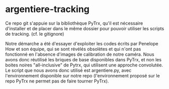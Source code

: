 # argentiere-tracking
Ce repo git s'appuie sur la bibliothèque PyTrx, qu'il est nécessaire d'installer et de placer dans le même dossier pour pouvoir utiliser les scripts de tracking. (cf. le gitignore)

Notre démarche a été d'essayer d'exploiter les codes écrits par Penelope How et son équipe, qui se sont révélés obsolètes et qui n'ont pas fonctionné en l'absence d'images de calibration de notre caméra.
Nous avons donc réutilisé les briques de base disponibles dans PyTrx, et non les boites noires "all-inclusive" de Pytrx, qui utilisent une approche convolutée. Le script que nous avons donc utilisé est argentiere.py, avec l'environnement disponible sur notre repo (l'environnement proposé sur le repo PyTrx ne permet pas de faire tourner PyTrx).
